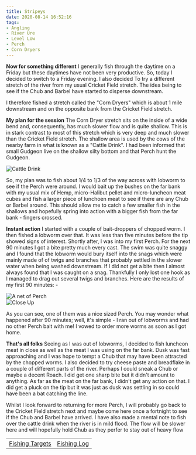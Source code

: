 ```yaml
---
title: Stripeys
date: 2020-08-14 16:52:16
tags:
- Angling
- River Ure
- Level Low
- Perch
- Corn Dryers
---
```


**Now for something different**
I generally fish through the daytime on a Friday but these daytimes have not been very productive. So, today I decided to switch to a Friday evening. I also decided To try a different stretch of the river from my usual Cricket Field stretch. The idea being to see if the Chub and Barbel have started to disperse downstream. 

I therefore fished a stretch called the "Corn Dryers" which is about 1 mile downstream and on the opposite bank from the Cricket Field stretch.

**My plan for the session**
The Corn Dryer stretch sits on the inside of a wide bend and, consequently, has much slower flow and is quite shallow. This is in stark contrast to most of this stretch which is very deep and much slower than the Cricket Field stretch. The shallow area is used by the cows of the nearby farm in what is known as a "Cattle Drink". I had been informed that small Gudgeon live on the shallow silty bottom and that Perch hunt the Gudgeon. 

![Cattle Drink](/images/2020-08-14/CowDrink.jpg)

So, my plan was to fish about 1/4 to 1/3 of the way across with lobworm to see if the Perch were around. I would bait up the bushes on the far bank with my usual mix of Hemp, micro-Halibut pellet and micro-luncheon meat cubes and fish a larger piece of lunchoen meat to see if there are any Chub or Barbel around. This should allow me to catch a few smaller fish in the shallows and hopefully spring into action with a bigger fish from the far bank - fingers crossed. 

**Instant action**
I started with a couple of bait-droppers of chopped worm. I then fished a lobworm over that. It was less than five minutes before the tip showed signs of interest. Shortly after, I was into my first Perch. For the next 90 minutes I got a bite pretty much every cast. The swim was quite snaggy and I found that the lobworm would bury itself into the snags which were mainly made of of twigs and branches that probably settled in the slower water when being washed downstream. If I did not get a bite then I almost always found that I was caught on a snag. Thankfully I only lost one hook as I managed to drag out several twigs and branches. Here are the results of my first 90 minutes: -

![A net of Perch](/images/2020-08-14/Perch.jpg)  
![Close Up](/images/2020-08-14/PerchCloseUp.jpg)

As you can see, one of them was a nice sized Perch. You may wonder what happened after 90 minutes; well, it's simple - I ran out of lobworms and had no other Perch bait with me! I vowed to order more worms as soon as I got home.

**That's all folks**
Seeing as I was out of lobworms, I decided to fish luncheon meat in close as well as the meat I was using on the far bank. Dusk was fast approaching and I was hope to tempt a Chub that may have been attracted by the chopped worms. I also decided to try cheese paste and breadflake in a couple of different parts of the river. Perhaps I could sneak a Chub or maybe a decent Roach. I did get one sharp bite but it didn't amount to anything. As far as the meat on the far bank, I didn't get any action on that. I did get a pluck on the tip but it was just as dusk was settling in so could have been a bat catching the line.

Whilst I look forward to returning for more Perch, I will probably go back to the Cricket Field stretch next and maybe come here once a fortnight to see if the Chub and Barbel have arrived. I have also made a mental note to fish over the cattle drink when the river is in mild flood. The flow will be slower here and will hopefully hold Chub as they perfer to stay out of heavy flow

|||
|---------|------|
|<a href="/2020/07/20200726-Fishing-Targets/">Fishing Targets</a>|<a href="/2020/08/20200816-FishingLog/">Fishing Log</a>|
